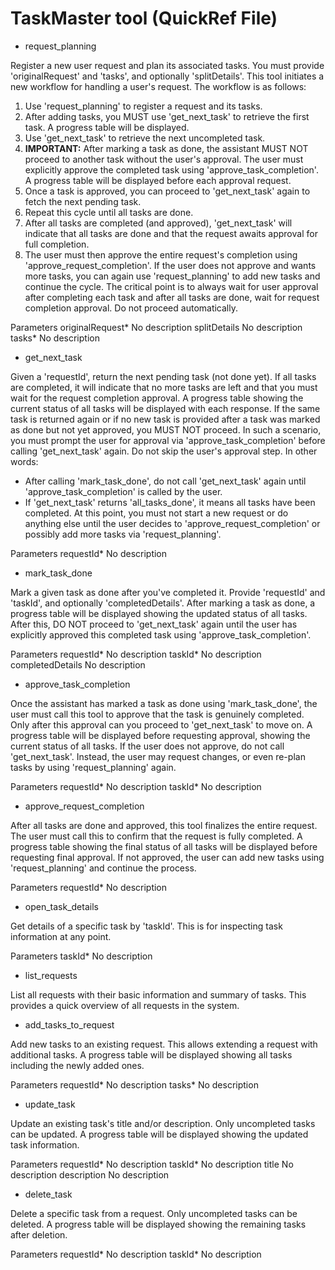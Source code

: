 # TaskMaster tool (QuickRef File)

- request_planning

Register a new user request and plan its associated tasks. You must provide 'originalRequest' and 'tasks', and optionally 'splitDetails'. This tool initiates a new workflow for handling a user's request.
The workflow is as follows:

1. Use 'request_planning' to register a request and its tasks.
2. After adding tasks, you MUST use 'get_next_task' to retrieve the first task. A progress table will be displayed.
3. Use 'get_next_task' to retrieve the next uncompleted task.
4. **IMPORTANT:** After marking a task as done, the assistant MUST NOT proceed to another task without the user's approval. The user must explicitly approve the completed task using 'approve_task_completion'. A progress table will be displayed before each approval request.
5. Once a task is approved, you can proceed to 'get_next_task' again to fetch the next pending task.
6. Repeat this cycle until all tasks are done.
7. After all tasks are completed (and approved), 'get_next_task' will indicate that all tasks are done and that the request awaits approval for full completion.
8. The user must then approve the entire request's completion using 'approve_request_completion'. If the user does not approve and wants more tasks, you can again use 'request_planning' to add new tasks and continue the cycle. The critical point is to always wait for user approval after completing each task and after all tasks are done, wait for request completion approval. Do not proceed automatically.

Parameters
originalRequest*
No description
splitDetails
No description
tasks*
No description

- get_next_task

Given a 'requestId', return the next pending task (not done yet).
If all tasks are completed, it will indicate that no more tasks are left and that you must wait for the request completion approval.
A progress table showing the current status of all tasks will be displayed with each response.
If the same task is returned again or if no new task is provided after a task was marked as done but not yet approved, you MUST NOT proceed.
In such a scenario, you must prompt the user for approval via 'approve_task_completion' before calling 'get_next_task' again.
Do not skip the user's approval step.
In other words:

- After calling 'mark_task_done', do not call 'get_next_task' again until 'approve_task_completion' is called by the user.
- If 'get_next_task' returns 'all_tasks_done', it means all tasks have been completed. At this point, you must not start a new request or do anything else until the user decides to 'approve_request_completion' or possibly add more tasks via 'request_planning'.

Parameters
requestId*
No description

- mark_task_done

Mark a given task as done after you've completed it. Provide 'requestId' and 'taskId', and optionally 'completedDetails'.
After marking a task as done, a progress table will be displayed showing the updated status of all tasks. After this, DO NOT proceed to 'get_next_task' again until the user has explicitly approved this completed task using 'approve_task_completion'.

Parameters
requestId*
No description
taskId*
No description
completedDetails
No description

- approve_task_completion

Once the assistant has marked a task as done using 'mark_task_done', the user must call this tool to approve that the task is genuinely completed.
Only after this approval can you proceed to 'get_next_task' to move on.
A progress table will be displayed before requesting approval, showing the current status of all tasks. If the user does not approve, do not call 'get_next_task'.
Instead, the user may request changes, or even re-plan tasks by using 'request_planning' again.

Parameters
requestId*
No description
taskId*
No description

- approve_request_completion

After all tasks are done and approved, this tool finalizes the entire request.
The user must call this to confirm that the request is fully completed.
A progress table showing the final status of all tasks will be displayed before requesting final approval.
If not approved, the user can add new tasks using 'request_planning' and continue the process.

Parameters
requestId*
No description

- open_task_details

Get details of a specific task by 'taskId'.
This is for inspecting task information at any point.

Parameters
taskId*
No description

- list_requests

List all requests with their basic information and summary of tasks.
This provides a quick overview of all requests in the system.

- add_tasks_to_request

Add new tasks to an existing request.
This allows extending a request with additional tasks.
A progress table will be displayed showing all tasks including the newly added ones.

Parameters
requestId*
No description
tasks*
No description

- update_task

Update an existing task's title and/or description. Only uncompleted tasks can be updated.
A progress table will be displayed showing the updated task information.

Parameters
requestId*
No description
taskId*
No description
title
No description
description
No description

- delete_task

Delete a specific task from a request.
Only uncompleted tasks can be deleted.
A progress table will be displayed showing the remaining tasks after deletion.

Parameters
requestId*
No description
taskId*
No description
